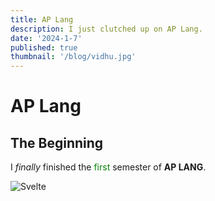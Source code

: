 ```yaml
---
title: AP Lang
description: I just clutched up on AP Lang.
date: '2024-1-7'
published: true
thumbnail: '/blog/vidhu.jpg'
---
```


# AP Lang

## The Beginning

I *finally* finished the <span style="color: green">first </span> semester of **AP LANG**.

![Svelte](/favicon.png)
